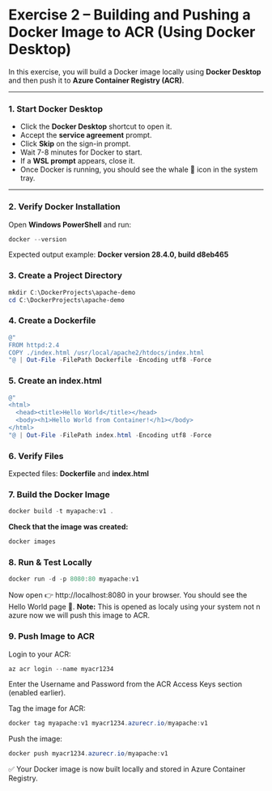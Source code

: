 # Exercise 2 – Building and Pushing a Docker Image to ACR (Using Docker Desktop)

In this exercise, you will build a Docker image locally using **Docker Desktop** and then push it to **Azure Container Registry (ACR)**.

---

### 1. Start Docker Desktop
- Click the **Docker Desktop** shortcut to open it.  
- Accept the **service agreement** prompt.  
- Click **Skip** on the sign-in prompt.  
- Wait 7-8 minutes for Docker to start.  
- If a **WSL prompt** appears, close it.  
- Once Docker is running, you should see the whale 🐳 icon in the system tray.  

---

### 2. Verify Docker Installation
Open **Windows PowerShell** and run:

```powershell
docker --version
```
Expected output example:
 **Docker version 28.4.0, build d8eb465**

### 3. Create a Project Directory

```powershell
mkdir C:\DockerProjects\apache-demo
cd C:\DockerProjects\apache-demo
```

### 4. Create a Dockerfile

```powershell
@"
FROM httpd:2.4
COPY ./index.html /usr/local/apache2/htdocs/index.html
"@ | Out-File -FilePath Dockerfile -Encoding utf8 -Force
```

### 5. Create an index.html

```powershell
@"
<html>
  <head><title>Hello World</title></head>
  <body><h1>Hello World from Container!</h1></body>
</html>
"@ | Out-File -FilePath index.html -Encoding utf8 -Force
```

### 6. Verify Files

Expected files:
**Dockerfile** and 
**index.html**

### 7. Build the Docker Image

```powershell
docker build -t myapache:v1 .
```

**Check that the image was created:**
```powershell
docker images
```

### 8. Run & Test Locally

```powershell
docker run -d -p 8080:80 myapache:v1
```

Now open 👉 http://localhost:8080
 in your browser.
You should see the Hello World page 🎉.
 **Note:**  This is opened as localy using your system not n azure now we will push this image to ACR.

 ### 9. Push Image to ACR

 Login to your ACR:

 ```powershell
 az acr login --name myacr1234
 ```
Enter the Username and Password from the ACR Access Keys section (enabled earlier).

Tag the image for ACR:

```powershell
docker tag myapache:v1 myacr1234.azurecr.io/myapache:v1
```

Push the image:

```powershell
docker push myacr1234.azurecr.io/myapache:v1
```

✅ Your Docker image is now built locally and stored in Azure Container Registry.

 

